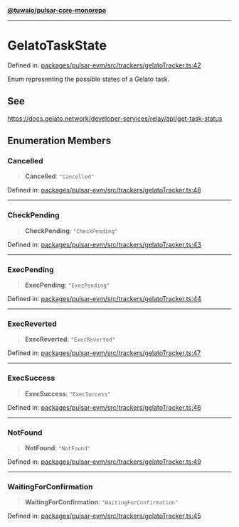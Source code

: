 [**@tuwaio/pulsar-core-monorepo**](../../../README.md)

***

# GelatoTaskState

Defined in: [packages/pulsar-evm/src/trackers/gelatoTracker.ts:42](https://github.com/TuwaIO/pulsar-core/blob/e4e6c80b06717a36e79850d69c03d964005053f1/packages/pulsar-evm/src/trackers/gelatoTracker.ts#L42)

Enum representing the possible states of a Gelato task.

## See

https://docs.gelato.network/developer-services/relay/api/get-task-status

## Enumeration Members

### Cancelled

> **Cancelled**: `"Cancelled"`

Defined in: [packages/pulsar-evm/src/trackers/gelatoTracker.ts:48](https://github.com/TuwaIO/pulsar-core/blob/e4e6c80b06717a36e79850d69c03d964005053f1/packages/pulsar-evm/src/trackers/gelatoTracker.ts#L48)

***

### CheckPending

> **CheckPending**: `"CheckPending"`

Defined in: [packages/pulsar-evm/src/trackers/gelatoTracker.ts:43](https://github.com/TuwaIO/pulsar-core/blob/e4e6c80b06717a36e79850d69c03d964005053f1/packages/pulsar-evm/src/trackers/gelatoTracker.ts#L43)

***

### ExecPending

> **ExecPending**: `"ExecPending"`

Defined in: [packages/pulsar-evm/src/trackers/gelatoTracker.ts:44](https://github.com/TuwaIO/pulsar-core/blob/e4e6c80b06717a36e79850d69c03d964005053f1/packages/pulsar-evm/src/trackers/gelatoTracker.ts#L44)

***

### ExecReverted

> **ExecReverted**: `"ExecReverted"`

Defined in: [packages/pulsar-evm/src/trackers/gelatoTracker.ts:47](https://github.com/TuwaIO/pulsar-core/blob/e4e6c80b06717a36e79850d69c03d964005053f1/packages/pulsar-evm/src/trackers/gelatoTracker.ts#L47)

***

### ExecSuccess

> **ExecSuccess**: `"ExecSuccess"`

Defined in: [packages/pulsar-evm/src/trackers/gelatoTracker.ts:46](https://github.com/TuwaIO/pulsar-core/blob/e4e6c80b06717a36e79850d69c03d964005053f1/packages/pulsar-evm/src/trackers/gelatoTracker.ts#L46)

***

### NotFound

> **NotFound**: `"NotFound"`

Defined in: [packages/pulsar-evm/src/trackers/gelatoTracker.ts:49](https://github.com/TuwaIO/pulsar-core/blob/e4e6c80b06717a36e79850d69c03d964005053f1/packages/pulsar-evm/src/trackers/gelatoTracker.ts#L49)

***

### WaitingForConfirmation

> **WaitingForConfirmation**: `"WaitingForConfirmation"`

Defined in: [packages/pulsar-evm/src/trackers/gelatoTracker.ts:45](https://github.com/TuwaIO/pulsar-core/blob/e4e6c80b06717a36e79850d69c03d964005053f1/packages/pulsar-evm/src/trackers/gelatoTracker.ts#L45)

